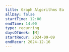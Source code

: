 ```yaml
---
title: Graph Algorithms Ea
allDay: false
startTime: 12:00
endTime: 14:00
type: recurring
daysOfWeek: [M]
startRecur: 2024-09-09
endRecur: 2024-12-16
---
```

